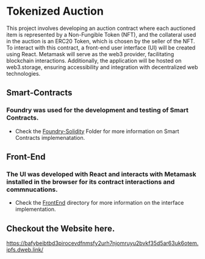 
# Tokenized Auction

This project involves developing an auction contract where each auctioned item is represented by a Non-Fungible Token (NFT), and the collateral used in the auction is an ERC20 Token, which is chosen by the seller of the NFT. To interact with this contract, a front-end user interface (UI) will be created using React. Metamask will serve as the web3 provider, facilitating blockchain interactions. Additionally, the application will be hosted on web3.storage, ensuring accessibility and integration with decentralized web technologies.




## Smart-Contracts

### Foundry was used for the development and testing of Smart Contracts.
- Check the [Foundry-Solidity](https://github.com/Macbeth98/Tokenized-Vickrey-Auction-Foundry-React/tree/master/Foundry-Solidity) Folder for more information on Smart Contracts implemenatation.
## Front-End

### The UI was developed with React and interacts with Metamask installed in the browser for its contract interactions and commnucations.
- Check the [FrontEnd](https://github.com/Macbeth98/Tokenized-Vickrey-Auction-Foundry-React/tree/master/FrontEnd) directory for more information on the interface implementation.
## Checkout the Website here.

https://bafybeibtbd3pirocevdfnmsfy2urh7njomruyu2bvkf35d5ar63uk6otem.ipfs.dweb.link/

